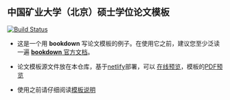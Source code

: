 ## 中国矿业大学（北京）硕士学位论文模板

[![Build Status](https://travis-ci.org/XiangyunHuang/master-thesis-template.svg?branch=master)](https://travis-ci.org/XiangyunHuang/master-thesis-template)

- 这是一个用 **bookdown** 写论文模板的例子。在使用它之前，建议您至少泛读一遍 [**bookdown** 官方文档](https://bookdown.org/yihui/bookdown)。

- 论文模板源文件放在本仓库，基于[netlify](https://www.netlify.com/)部署，可以 [在线预览](https://cumtb-thesis-template.netlify.com/)，模板的[PDF预览](https://cumtb-thesis-template.netlify.com/master-thesis-template.pdf)

- 使用之前请仔细阅读[模板说明](https://cumtb-thesis-template.netlify.com/)